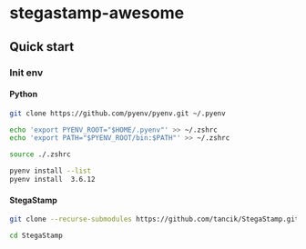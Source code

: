 # stegastamp-awesome

## Quick start

### Init env

#### Python

```sh
git clone https://github.com/pyenv/pyenv.git ~/.pyenv
```

```sh
echo 'export PYENV_ROOT="$HOME/.pyenv"' >> ~/.zshrc
echo 'export PATH="$PYENV_ROOT/bin:$PATH"' >> ~/.zshrc
```

```sh
source ./.zshrc
```

```sh
pyenv install --list 
pyenv install  3.6.12
```


#### StegaStamp

```sh
git clone --recurse-submodules https://github.com/tancik/StegaStamp.git

cd StegaStamp
```

```sh

```
